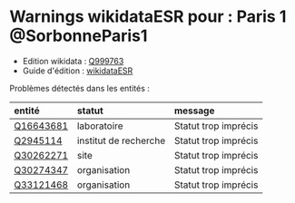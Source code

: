 Warnings wikidataESR pour : Paris 1 @SorbonneParis1
================

- Edition wikidata : [Q999763](https://www.wikidata.org/wiki/Q999763)
- Guide d'édition : [wikidataESR](https://github.com/cpesr/wikidataESR/)



Problèmes détectés dans les entités :

|entité                                               |statut                |message              |
|:----------------------------------------------------|:---------------------|:--------------------|
|[Q16643681](https://www.wikidata.org/wiki/Q16643681) |laboratoire           |Statut trop imprécis |
|[Q2945114](https://www.wikidata.org/wiki/Q2945114)   |institut de recherche |Statut trop imprécis |
|[Q30262271](https://www.wikidata.org/wiki/Q30262271) |site                  |Statut trop imprécis |
|[Q30274347](https://www.wikidata.org/wiki/Q30274347) |organisation          |Statut trop imprécis |
|[Q33121468](https://www.wikidata.org/wiki/Q33121468) |organisation          |Statut trop imprécis |
